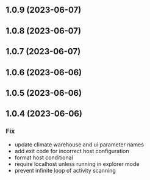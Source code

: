 ## 1.0.9 (2023-06-07)

## 1.0.8 (2023-06-07)

## 1.0.7 (2023-06-07)

## 1.0.6 (2023-06-06)

## 1.0.5 (2023-06-06)

## 1.0.4 (2023-06-06)

### Fix

- update climate warehouse and ui  parameter names
- add exit code for incorrect host configuration
- format host conditional
- require localhost unless running in explorer mode
- prevent infinite loop of activity scanning
